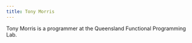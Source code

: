 ```yaml
---
title: Tony Morris
---
```


Tony Morris is a programmer at the Queensland Functional Programming Lab.